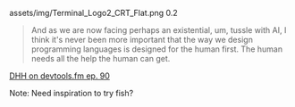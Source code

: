 <backgroundimage>assets/img/Terminal_Logo2_CRT_Flat.png</backgroundimage>
<backgroundimageopacity>0.2</backgroundimageopacity>
> And as we are now facing perhaps an existential, um, tussle with AI, I think it's never been more important that the way we design programming languages is designed for the human first. The human needs all the help the human can get.

[DHH on devtools.fm ep. 90](https://www.devtools.fm/episode/90?view=TRANSCRIPT)

Note:
Need inspiration to try fish?
